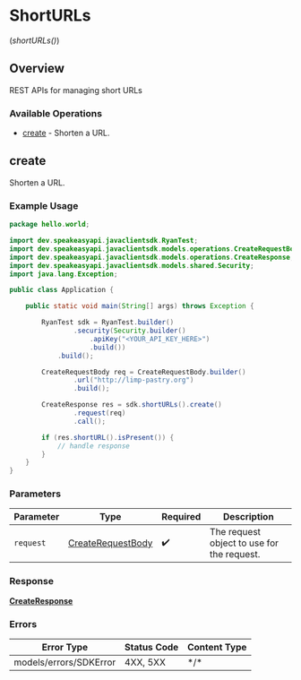 # ShortURLs
(*shortURLs()*)

## Overview

REST APIs for managing short URLs

### Available Operations

* [create](#create) - Shorten a URL.

## create

Shorten a URL.

### Example Usage

```java
package hello.world;

import dev.speakeasyapi.javaclientsdk.RyanTest;
import dev.speakeasyapi.javaclientsdk.models.operations.CreateRequestBody;
import dev.speakeasyapi.javaclientsdk.models.operations.CreateResponse;
import dev.speakeasyapi.javaclientsdk.models.shared.Security;
import java.lang.Exception;

public class Application {

    public static void main(String[] args) throws Exception {

        RyanTest sdk = RyanTest.builder()
                .security(Security.builder()
                    .apiKey("<YOUR_API_KEY_HERE>")
                    .build())
            .build();

        CreateRequestBody req = CreateRequestBody.builder()
                .url("http://limp-pastry.org")
                .build();

        CreateResponse res = sdk.shortURLs().create()
                .request(req)
                .call();

        if (res.shortURL().isPresent()) {
            // handle response
        }
    }
}
```

### Parameters

| Parameter                                                         | Type                                                              | Required                                                          | Description                                                       |
| ----------------------------------------------------------------- | ----------------------------------------------------------------- | ----------------------------------------------------------------- | ----------------------------------------------------------------- |
| `request`                                                         | [CreateRequestBody](../../models/operations/CreateRequestBody.md) | :heavy_check_mark:                                                | The request object to use for the request.                        |

### Response

**[CreateResponse](../../models/operations/CreateResponse.md)**

### Errors

| Error Type             | Status Code            | Content Type           |
| ---------------------- | ---------------------- | ---------------------- |
| models/errors/SDKError | 4XX, 5XX               | \*/\*                  |